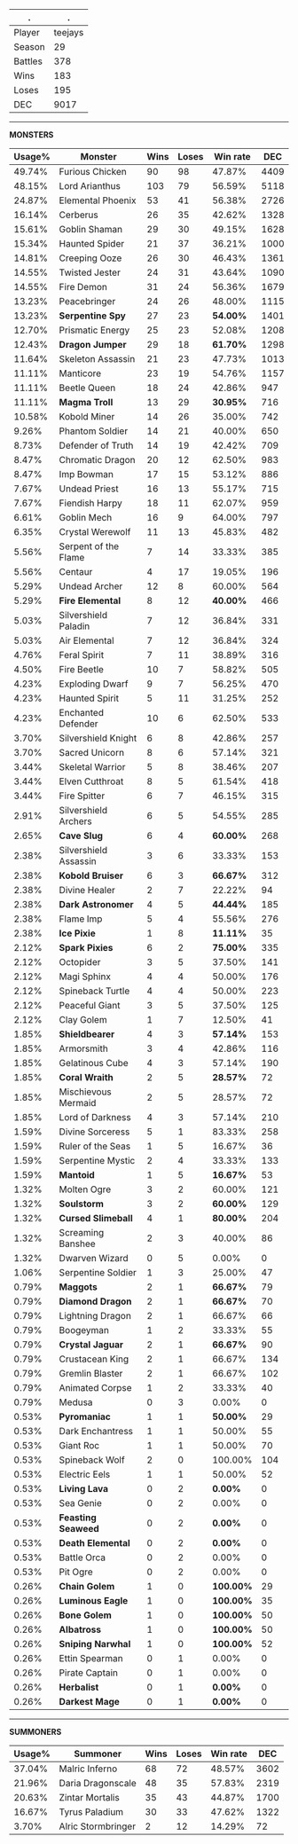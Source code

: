 .|.
|-|-
Player|teejays
Season|29
Battles|378
Wins|183
Loses|195
DEC|9017

---
**MONSTERS**

Usage%|Monster|Wins|Loses|Win rate|DEC|
-|-|-|-|-|-|
49.74%|Furious Chicken|90|98|47.87%|4409|
48.15%|Lord Arianthus|103|79|56.59%|5118|
24.87%|Elemental Phoenix|53|41|56.38%|2726|
16.14%|Cerberus|26|35|42.62%|1328|
15.61%|Goblin Shaman|29|30|49.15%|1628|
15.34%|Haunted Spider|21|37|36.21%|1000|
14.81%|Creeping Ooze|26|30|46.43%|1361|
14.55%|Twisted Jester|24|31|43.64%|1090|
14.55%|Fire Demon|31|24|56.36%|1679|
13.23%|Peacebringer|24|26|48.00%|1115|
13.23%|**Serpentine Spy**|27|23|**54.00%**|1401|
12.70%|Prismatic Energy|25|23|52.08%|1208|
12.43%|**Dragon Jumper**|29|18|**61.70%**|1298|
11.64%|Skeleton Assassin|21|23|47.73%|1013|
11.11%|Manticore|23|19|54.76%|1157|
11.11%|Beetle Queen|18|24|42.86%|947|
11.11%|**Magma Troll**|13|29|**30.95%**|716|
10.58%|Kobold Miner|14|26|35.00%|742|
9.26%|Phantom Soldier|14|21|40.00%|650|
8.73%|Defender of Truth|14|19|42.42%|709|
8.47%|Chromatic Dragon|20|12|62.50%|983|
8.47%|Imp Bowman|17|15|53.12%|886|
7.67%|Undead Priest|16|13|55.17%|715|
7.67%|Fiendish Harpy|18|11|62.07%|959|
6.61%|Goblin Mech|16|9|64.00%|797|
6.35%|Crystal Werewolf|11|13|45.83%|482|
5.56%|Serpent of the Flame|7|14|33.33%|385|
5.56%|Centaur|4|17|19.05%|196|
5.29%|Undead Archer|12|8|60.00%|564|
5.29%|**Fire Elemental**|8|12|**40.00%**|466|
5.03%|Silvershield Paladin|7|12|36.84%|331|
5.03%|Air Elemental|7|12|36.84%|324|
4.76%|Feral Spirit|7|11|38.89%|316|
4.50%|Fire Beetle|10|7|58.82%|505|
4.23%|Exploding Dwarf|9|7|56.25%|470|
4.23%|Haunted Spirit|5|11|31.25%|252|
4.23%|Enchanted Defender|10|6|62.50%|533|
3.70%|Silvershield Knight|6|8|42.86%|257|
3.70%|Sacred Unicorn|8|6|57.14%|321|
3.44%|Skeletal Warrior|5|8|38.46%|207|
3.44%|Elven Cutthroat|8|5|61.54%|418|
3.44%|Fire Spitter|6|7|46.15%|315|
2.91%|Silvershield Archers|6|5|54.55%|285|
2.65%|**Cave Slug**|6|4|**60.00%**|268|
2.38%|Silvershield Assassin|3|6|33.33%|153|
2.38%|**Kobold Bruiser**|6|3|**66.67%**|312|
2.38%|Divine Healer|2|7|22.22%|94|
2.38%|**Dark Astronomer**|4|5|**44.44%**|185|
2.38%|Flame Imp|5|4|55.56%|276|
2.38%|**Ice Pixie**|1|8|**11.11%**|35|
2.12%|**Spark Pixies**|6|2|**75.00%**|335|
2.12%|Octopider|3|5|37.50%|141|
2.12%|Magi Sphinx|4|4|50.00%|176|
2.12%|Spineback Turtle|4|4|50.00%|223|
2.12%|Peaceful Giant|3|5|37.50%|125|
2.12%|Clay Golem|1|7|12.50%|41|
1.85%|**Shieldbearer**|4|3|**57.14%**|153|
1.85%|Armorsmith|3|4|42.86%|116|
1.85%|Gelatinous Cube|4|3|57.14%|190|
1.85%|**Coral Wraith**|2|5|**28.57%**|72|
1.85%|Mischievous Mermaid|2|5|28.57%|72|
1.85%|Lord of Darkness|4|3|57.14%|210|
1.59%|Divine Sorceress|5|1|83.33%|258|
1.59%|Ruler of the Seas|1|5|16.67%|36|
1.59%|Serpentine Mystic|2|4|33.33%|133|
1.59%|**Mantoid**|1|5|**16.67%**|53|
1.32%|Molten Ogre|3|2|60.00%|121|
1.32%|**Soulstorm**|3|2|**60.00%**|129|
1.32%|**Cursed Slimeball**|4|1|**80.00%**|204|
1.32%|Screaming Banshee|2|3|40.00%|86|
1.32%|Dwarven Wizard|0|5|0.00%|0|
1.06%|Serpentine Soldier|1|3|25.00%|47|
0.79%|**Maggots**|2|1|**66.67%**|79|
0.79%|**Diamond Dragon**|2|1|**66.67%**|70|
0.79%|Lightning Dragon|2|1|66.67%|66|
0.79%|Boogeyman|1|2|33.33%|55|
0.79%|**Crystal Jaguar**|2|1|**66.67%**|90|
0.79%|Crustacean King|2|1|66.67%|134|
0.79%|Gremlin Blaster|2|1|66.67%|102|
0.79%|Animated Corpse|1|2|33.33%|40|
0.79%|Medusa|0|3|0.00%|0|
0.53%|**Pyromaniac**|1|1|**50.00%**|29|
0.53%|Dark Enchantress|1|1|50.00%|55|
0.53%|Giant Roc|1|1|50.00%|70|
0.53%|Spineback Wolf|2|0|100.00%|104|
0.53%|Electric Eels|1|1|50.00%|52|
0.53%|**Living Lava**|0|2|**0.00%**|0|
0.53%|Sea Genie|0|2|0.00%|0|
0.53%|**Feasting Seaweed**|0|2|**0.00%**|0|
0.53%|**Death Elemental**|0|2|**0.00%**|0|
0.53%|Battle Orca|0|2|0.00%|0|
0.53%|Pit Ogre|0|2|0.00%|0|
0.26%|**Chain Golem**|1|0|**100.00%**|29|
0.26%|**Luminous Eagle**|1|0|**100.00%**|35|
0.26%|**Bone Golem**|1|0|**100.00%**|50|
0.26%|**Albatross**|1|0|**100.00%**|50|
0.26%|**Sniping Narwhal**|1|0|**100.00%**|52|
0.26%|Ettin Spearman|0|1|0.00%|0|
0.26%|Pirate Captain|0|1|0.00%|0|
0.26%|**Herbalist**|0|1|**0.00%**|0|
0.26%|**Darkest Mage**|0|1|**0.00%**|0|

---
**SUMMONERS**

Usage%|Summoner|Wins|Loses|Win rate|DEC|
-|-|-|-|-|-|
37.04%|Malric Inferno|68|72|48.57%|3602|
21.96%|Daria Dragonscale|48|35|57.83%|2319|
20.63%|Zintar Mortalis|35|43|44.87%|1700|
16.67%|Tyrus Paladium|30|33|47.62%|1322|
3.70%|Alric Stormbringer|2|12|14.29%|72|
